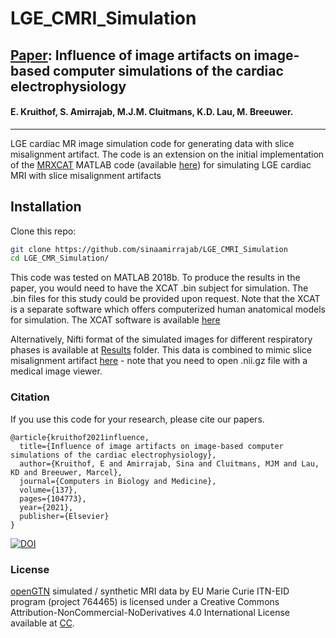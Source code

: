 # LGE_CMRI_Simulation

## [Paper](https://www.sciencedirect.com/science/article/pii/S0010482521005679):  **Influence of image artifacts on image-based computer simulations of the cardiac electrophysiology**

#### E. Kruithof, S. Amirrajab, M.J.M. Cluitmans, K.D. Lau, M. Breeuwer.
----
LGE cardiac MR image simulation code for generating data with slice misalignment  artifact. The code is an extension on the initial implementation of the [MRXCAT](https://jcmr-online.biomedcentral.com/articles/10.1186/s12968-014-0063-3) MATLAB code (available [here](https://biomed.ee.ethz.ch/mrxcat.html)) for simulating LGE cardiac MRI with slice misalignment artifacts

## Installation
Clone this repo:
```bash
git clone https://github.com/sinaamirrajab/LGE_CMRI_Simulation
cd LGE_CMR_Simulation/
```
This code was tested on MATLAB 2018b. To produce the results in the paper, you would need to have the XCAT .bin subject for simulation. The .bin files for this study could be provided upon request. 
Note that the XCAT is a separate software which offers computerized human anatomical models for simulation. The XCAT software is available [here](https://olv.duke.edu/industry-investors/available-technologies/xcat/)

Alternatively, Nifti format of the simulated images for different respiratory phases is available at [Results](./Results) folder. This data is combined to mimic slice misalignment artifact [here](./Results/Misaligned_Slices.nii.gz) - note that you need to open .nii.gz file with a medical image viewer.


### Citation
If you use this code for your research, please cite our papers.
```
@article{kruithof2021influence,
  title={Influence of image artifacts on image-based computer simulations of the cardiac electrophysiology},
  author={Kruithof, E and Amirrajab, Sina and Cluitmans, MJM and Lau, KD and Breeuwer, Marcel},
  journal={Computers in Biology and Medicine},
  volume={137},
  pages={104773},
  year={2021},
  publisher={Elsevier}
}
```
[![DOI](https://zenodo.org/badge/428195099.svg)](https://zenodo.org/badge/latestdoi/428195099)

### License
[openGTN](http://opengtn.eu) simulated / synthetic MRI data by EU Marie Curie ITN-EID program (project 764465) is licensed under a Creative Commons Attribution-NonCommercial-NoDerivatives 4.0 International License available at [CC](https://creativecommons.org/licenses/by-nc-nd/4.0/).
